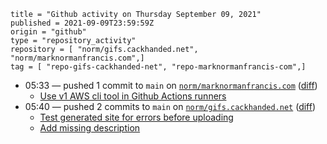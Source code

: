 ```
title = "Github activity on Thursday September 09, 2021"
published = 2021-09-09T23:59:59Z
origin = "github"
type = "repository_activity"
repository = [ "norm/gifs.cackhanded.net", "norm/marknormanfrancis.com",]
tag = [ "repo-gifs-cackhanded-net", "repo-marknormanfrancis-com",]
```

* 05:33 — pushed 1 commit to `main` on [`norm/marknormanfrancis.com`](https://github.com/norm/marknormanfrancis.com) ([diff](https://github.com/norm/marknormanfrancis.com/compare/4a39978d79ecfffe6a210b3bc7171c91aed30796..a9a377301cea40e6a82dc27c7618c640c0101d3f))
  * [Use v1 AWS cli tool in Github Actions runners](https://github.com/norm/marknormanfrancis.com/commit/a9a377301cea40e6a82dc27c7618c640c0101d3f)
* 05:40 — pushed 2 commits to `main` on [`norm/gifs.cackhanded.net`](https://github.com/norm/gifs.cackhanded.net) ([diff](https://github.com/norm/gifs.cackhanded.net/compare/9f0e4941b11bc0373e7120eb0a9f397b13670a9b..ebb70f5668e3abfe59a647d4954d48e933ecad8b))
  * [Test generated site for errors before uploading](https://github.com/norm/gifs.cackhanded.net/commit/43ae68f1eb3cfb11f4bfd18b696f83803d943098)
  * [Add missing description](https://github.com/norm/gifs.cackhanded.net/commit/ebb70f5668e3abfe59a647d4954d48e933ecad8b)
